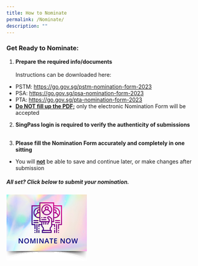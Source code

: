 ```yaml
---
title: How to Nominate
permalink: /Nominate/
description: ""
---
```

### Get Ready to Nominate:

1. **Prepare the required info/documents**<br><br>
Instructions can be downloaded here:<br>
* PSTM: https://go.gov.sg/pstm-nomination-form-2023
* PSA: https://go.gov.sg/psa-nomination-form-2023
* PTA: https://go.gov.sg/pta-nomination-form-2023
* <b><u>Do NOT fill up the PDF;</u></b> only the electronic Nomination Form will be accepted<br>

2. **SingPass login is required to verify the authenticity of submissions**<br><br>

3. **Please fill the Nomination Form accurately and completely in one sitting**<br>
* You will <b><u>not</u></b> be able to save and continue later, or make changes after submission<br>

##### All set? Click below to submit your nomination.
<p><a href="https://form.gov.sg/">
<img src="/images/Nominate%20Button/nomination-button2-210x173px.png" alt="Nominate now" style="width:210px;">
</a></p>